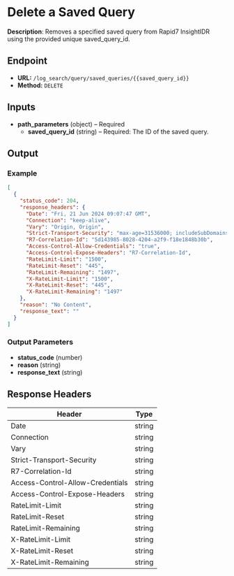 # Delete a Saved Query

**Description**: Removes a specified saved query from Rapid7 InsightIDR using the provided unique saved_query_id.

## Endpoint

- **URL:** `/log_search/query/saved_queries/{{saved_query_id}}`
- **Method:** `DELETE`
## Inputs

- **path_parameters** (object) – Required
  - **saved_query_id** (string) – Required: The ID of the saved query.
## Output

### Example

```json
[
  {
    "status_code": 204,
    "response_headers": {
      "Date": "Fri, 21 Jun 2024 09:07:47 GMT",
      "Connection": "keep-alive",
      "Vary": "Origin, Origin",
      "Strict-Transport-Security": "max-age=31536000; includeSubDomains",
      "R7-Correlation-Id": "5d143985-8028-4204-a2f9-f18e1848b30b",
      "Access-Control-Allow-Credentials": "true",
      "Access-Control-Expose-Headers": "R7-Correlation-Id",
      "RateLimit-Limit": "1500",
      "RateLimit-Reset": "445",
      "RateLimit-Remaining": "1497",
      "X-RateLimit-Limit": "1500",
      "X-RateLimit-Reset": "445",
      "X-RateLimit-Remaining": "1497"
    },
    "reason": "No Content",
    "response_text": ""
  }
]
```
### Output Parameters

- **status_code** (number)
- **reason** (string)
- **response_text** (string)
## Response Headers

| Header | Type |
|--------|------|
| Date | string |
| Connection | string |
| Vary | string |
| Strict-Transport-Security | string |
| R7-Correlation-Id | string |
| Access-Control-Allow-Credentials | string |
| Access-Control-Expose-Headers | string |
| RateLimit-Limit | string |
| RateLimit-Reset | string |
| RateLimit-Remaining | string |
| X-RateLimit-Limit | string |
| X-RateLimit-Reset | string |
| X-RateLimit-Remaining | string |
